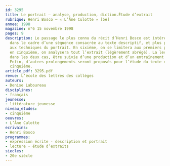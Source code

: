 ```yaml
---
id: 3295
title: Le portrait – analyse, production, diction.Étude d’extrait 
rubrique: Henri Bosco – « L’Âne Culotte » [5e]
annee: 1998
magazine: n°6 15 novembre 1998
pages: 9
description: Le passage le plus connu du récit d’Henri Bosco est intéressant à analyser
  dans le cadre d’une séquence consacrée au texte descriptif, et plus précisément
  aux techniques du portrait. En sixième, on se limitera aux premiers paragraphes,
  en cinquième, on analysera tout l’extrait (légèrement abrégé). La lecture peut,
  dans les deux cas, être suivie d’une production et d’un entraînement à la diction.
  Enfin, d’autres prolongements seront proposés pour l’étude du texte descriptif en
  cinquième.
article_pdf: 3295.pdf
revue: L’école des lettres des collèges
auteurs:
- Denise Laboureau
disciplines:
- français
jeunesse:
- littérature jeunesse
niveau_etudes:
- cinquième
oeuvres:
- L’Âne Culotte
ecrivains:
- Henri Bosco
programmes:
- expression écrite - description et portrait
- lecture - étude d’extraits
siecles:
- 20e siècle
---
```

